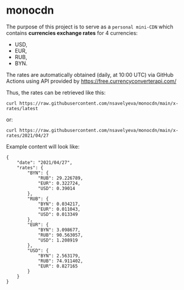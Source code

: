 # monocdn
The purpose of this project is to serve as a `personal mini-CDN`
which contains __currencies exchange rates__ for 4 currencies:
- USD,
- EUR,
- RUB,
- BYN.

The rates are automatically obtained (daily, at 10:00 UTC)
via GitHub Actions using API provided by https://free.currencyconverterapi.com/

Thus, the rates can be retrieved like this:
```
curl https://raw.githubusercontent.com/nsavelyeva/monocdn/main/x-rates/latest
```
or:
```
curl https://raw.githubusercontent.com/nsavelyeva/monocdn/main/x-rates/2021/04/27
```

Example content will look like:
```
{
    "date": "2021/04/27",
    "rates": {
        "BYN": {
            "RUB": 29.226789,
            "EUR": 0.322724,
            "USD": 0.39014
        },
        "RUB": {
            "BYN": 0.034217,
            "EUR": 0.011043,
            "USD": 0.013349
        },
        "EUR": {
            "BYN": 3.098677,
            "RUB": 90.563057,
            "USD": 1.208919
        },
        "USD": {
            "BYN": 2.563179,
            "RUB": 74.911402,
            "EUR": 0.827165
        }
    }
}
```
